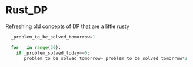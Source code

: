 # Rust_DP
Refreshing old concepts of DP that are a little rusty 

```python
  _problem_to_be_solved_tomorrow=1

  for _ in range(30):
    if _problem_solved_today==0:
      _problem_to_be_solved_tomorrow=_problem_to_be_solved_tomorrow*2
```
